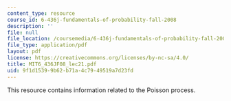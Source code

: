 ```yaml
---
content_type: resource
course_id: 6-436j-fundamentals-of-probability-fall-2008
description: ''
file: null
file_location: /coursemedia/6-436j-fundamentals-of-probability-fall-2008/9f1d15399b62b71a4c7949519a7d23fd_MIT6_436JF08_lec21.pdf
file_type: application/pdf
layout: pdf
license: https://creativecommons.org/licenses/by-nc-sa/4.0/
title: MIT6_436JF08_lec21.pdf
uid: 9f1d1539-9b62-b71a-4c79-49519a7d23fd
---
```

This resource contains information related to the Poisson process.